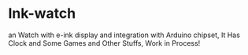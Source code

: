 # Ink-watch
an Watch with e-ink display and integration with Arduino chipset, It Has Clock and Some Games and Other Stuffs, Work in Process!
